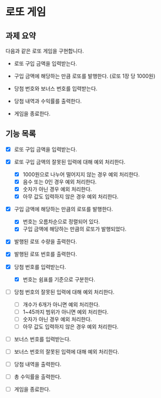 # 로또 게임

## 과제 요약

다음과 같은 로또 게임을 구현합니다.

- 로또 구입 금액을 입력받는다.

- 구입 금액에 해당하는 만큼 로또를 발행한다. (로또 1장 당 1000원)

- 당첨 번호와 보너스 번호를 입력받는다.

- 당첨 내역과 수익률를 출력한다.

- 게임을 종료한다.

## 기능 목록

- [X] 로또 구입 금액을 입력받는다. 
- [X] 로또 구입 금액의 잘못된 입력에 대해 예외 처리한다.
  - [X] 1000원으로 나누어 떨어지지 않는 경우 예외 처리한다.
  - [X] 음수 또는 0인 경우 예외 처리한다.
  - [X] 숫자가 아닌 경우 예외 처리한다.
  - [X] 아무 값도 입력하지 않은 경우 예외 처리한다.

- [X] 구입 금액에 해당하는 만큼의 로또를 발행한다.
  - [X] 번호는 오름차순으로 정렬되어 있다.
  - [X] 구입 금액에 해당하는 만큼의 로또가 발행되었다.

- [X] 발행된 로또 수량을 출력한다.
- [X] 발행된 로또 번호를 출력한다.

- [X] 당첨 번호를 입력받는다.
  - [X] 번호는 쉼표를 기준으로 구분한다.
- [ ] 당첨 번호의 잘못된 입력에 대해 예외 처리한다.
  - [ ] 개수가 6개가 아니면 예외 처리한다.
  - [ ] 1~45까지 범위가 아니면 예외 처리한다.
  - [ ] 숫자가 아닌 경우 예외 처리한다.
  - [ ] 아무 값도 입력하지 않은 경우 예외 처리한다. 

- [ ] 보너스 번호를 입력받는다.

- [ ] 보너스 번호의 잘못된 입력에 대해 예외 처리한다.

- [ ] 당첨 내역을 출력한다.

- [ ] 총 수익률을 출력한다.

- [ ] 게임을 종료한다.